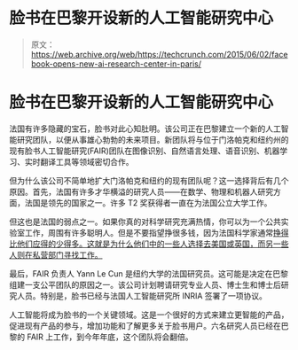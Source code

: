 # 脸书在巴黎开设新的人工智能研究中心 

> 原文：<https://web.archive.org/web/https://techcrunch.com/2015/06/02/facebook-opens-new-ai-research-center-in-paris/>

# 脸书在巴黎开设新的人工智能研究中心

法国有许多隐藏的宝石，脸书对此心知肚明。该公司正在巴黎建立一个新的人工智能研究团队，以便从事雄心勃勃的未来项目。新团队将与位于门洛帕克和纽约州的现有脸书人工智能研究(FAIR)团队在图像识别、自然语言处理、语音识别、机器学习、实时翻译工具等领域密切合作。

但为什么该公司不简单地扩大门洛帕克和纽约的现有团队呢？这一选择背后有几个原因。首先，法国有许多才华横溢的研究人员——在数学、物理和机器人研究方面，法国是领先的国家之一。许多 T2 奖获得者一直在为法国公立大学工作。

但这也是法国的弱点之一。如果你真的对科学研究充满热情，你可以为一个公共实验室工作，周围有许多聪明人。但是不要指望挣很多钱，因为法国科学家通常[挣得比他们应得的少得多。这就是为什么他们中的一些人选择去美国或英国，而另一些人则在私营部门寻找工作。](https://web.archive.org/web/20230214190203/http://montpellier.blog.lemonde.fr/2012/02/03/mon-salaire-horaire-est-moins-eleve-qua-mcdo-mais-je-meclate-portrait-de-chercheur-13/)

最后，FAIR 负责人 Yann Le Cun 是纽约大学的法国研究员。这可能是决定在巴黎组建一支公平团队的原因之一。该公司计划聘请研究专业人员、博士生和博士后研究人员。特别是，脸书已经与法国人工智能研究所 INRIA 签署了一项协议。

人工智能将成为脸书的一个关键领域。这是一个很好的方式来建立更智能的产品，促进现有产品的参与，增加功能和了解更多关于脸书用户。六名研究人员已经在巴黎的 FAIR 上工作，到今年年底，这个团队将会翻倍。
